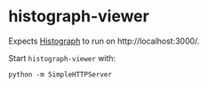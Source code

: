 # histograph-viewer

Expects [Histograph](erfgoed-en-locatie/histograph) to run on http://localhost:3000/.

Start `histograph-viewer` with:

    python -m SimpleHTTPServer
